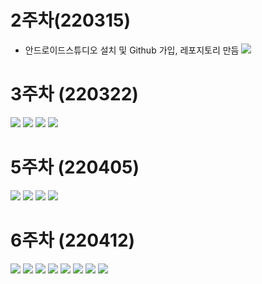 # 2주차(220315)
- 안드로이드스튜디오 설치 및 Github 가입, 레포지토리 만듬
  <img width="" height="" src="./pic/2st.png.PNG"></img>
  
# 3주차 (220322)
  <img width="" height="" src="./pic/3st_메인.PNG"></img>
  <img width="" height="" src="./pic/3st_메세지.PNG"></img>
  <img width="" height="" src="./pic/3st_네이버.PNG"></img>
  <img width="" height="" src="./pic/3st_전화.PNG"></img>
  
# 5주차 (220405)
  <img width="" height="" src="./pic/5주차_1.png"></img>
  <img width="" height="" src="./pic/5주차_2.png"></img>
  <img width="" height="" src="./pic/5주차_3.PNG"></img>
  <img width="" height="" src="./pic/5주차_4.PNG"></img>
  
  # 6주차 (220412)
<img width="" height="" src="./pic/6주차_1.PNG"></img>
<img width="" height="" src="./pic/6주차_2.PNG"></img>
<img width="" height="" src="./pic/6주차_3.PNG"></img>
<img width="" height="" src="./pic/6주차_4.PNG"></img>
<img width="" height="" src="./pic/6주차_5.PNG"></img>
<img width="" height="" src="./pic/6주차_6.PNG"></img>
<img width="" height="" src="./pic/6주차_7.PNG"></img>
<img width="" height="" src="./pic/6주차_8.PNG"></img>
